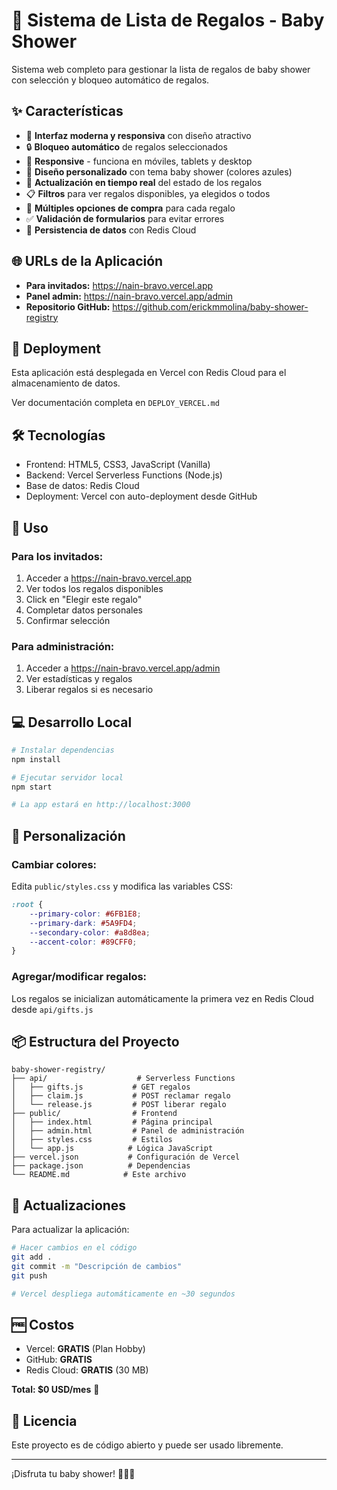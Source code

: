 # 🍼 Sistema de Lista de Regalos - Baby Shower

Sistema web completo para gestionar la lista de regalos de baby shower con selección y bloqueo automático de regalos.

## ✨ Características

- 🎁 **Interfaz moderna y responsiva** con diseño atractivo
- 🔒 **Bloqueo automático** de regalos seleccionados
- 📱 **Responsive** - funciona en móviles, tablets y desktop
- 🎨 **Diseño personalizado** con tema baby shower (colores azules)
- 🔄 **Actualización en tiempo real** del estado de los regalos
- 📋 **Filtros** para ver regalos disponibles, ya elegidos o todos
- 🔗 **Múltiples opciones de compra** para cada regalo
- ✅ **Validación de formularios** para evitar errores
- 💾 **Persistencia de datos** con Redis Cloud

## 🌐 URLs de la Aplicación

- **Para invitados:** https://nain-bravo.vercel.app
- **Panel admin:** https://nain-bravo.vercel.app/admin
- **Repositorio GitHub:** https://github.com/erickmmolina/baby-shower-registry

## 🚀 Deployment

Esta aplicación está desplegada en Vercel con Redis Cloud para el almacenamiento de datos.

Ver documentación completa en `DEPLOY_VERCEL.md`

## 🛠️ Tecnologías

- Frontend: HTML5, CSS3, JavaScript (Vanilla)
- Backend: Vercel Serverless Functions (Node.js)
- Base de datos: Redis Cloud
- Deployment: Vercel con auto-deployment desde GitHub

## 📱 Uso

### Para los invitados:
1. Acceder a https://nain-bravo.vercel.app
2. Ver todos los regalos disponibles
3. Click en "Elegir este regalo"
4. Completar datos personales
5. Confirmar selección

### Para administración:
1. Acceder a https://nain-bravo.vercel.app/admin
2. Ver estadísticas y regalos
3. Liberar regalos si es necesario

## 💻 Desarrollo Local

```bash
# Instalar dependencias
npm install

# Ejecutar servidor local
npm start

# La app estará en http://localhost:3000
```

## 🎨 Personalización

### Cambiar colores:
Edita `public/styles.css` y modifica las variables CSS:

```css
:root {
    --primary-color: #6FB1E8;
    --primary-dark: #5A9FD4;
    --secondary-color: #a8d8ea;
    --accent-color: #89CFF0;
}
```

### Agregar/modificar regalos:
Los regalos se inicializan automáticamente la primera vez en Redis Cloud desde `api/gifts.js`

## 📦 Estructura del Proyecto

```
baby-shower-registry/
├── api/                    # Serverless Functions
│   ├── gifts.js           # GET regalos
│   ├── claim.js           # POST reclamar regalo
│   └── release.js         # POST liberar regalo
├── public/                # Frontend
│   ├── index.html         # Página principal
│   ├── admin.html         # Panel de administración
│   ├── styles.css         # Estilos
│   └── app.js            # Lógica JavaScript
├── vercel.json           # Configuración de Vercel
├── package.json          # Dependencias
└── README.md            # Este archivo
```

## 🔄 Actualizaciones

Para actualizar la aplicación:

```bash
# Hacer cambios en el código
git add .
git commit -m "Descripción de cambios"
git push

# Vercel despliega automáticamente en ~30 segundos
```

## 🆓 Costos

- Vercel: **GRATIS** (Plan Hobby)
- GitHub: **GRATIS**
- Redis Cloud: **GRATIS** (30 MB)

**Total: $0 USD/mes** 🎉

## 📝 Licencia

Este proyecto es de código abierto y puede ser usado libremente.

---

¡Disfruta tu baby shower! 🍼👶✨
